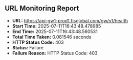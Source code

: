 ## URL Monitoring Report

- **URL:** https://api-gw1-prod1.fisglobal.com/gw/v1/health
- **Start Time:** 2025-07-11T16:43:48.478985
- **End Time:** 2025-07-11T16:43:48.560531
- **Total Time Taken:** 0.081546 seconds
- **HTTP Status Code:** 403
- **Status:** Failure
- **Failure Reason:** HTTP Status Code: 403
